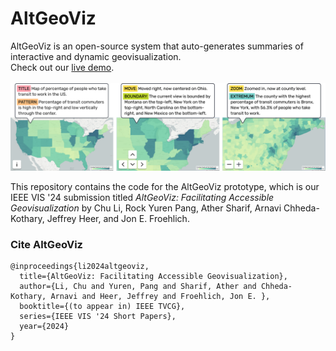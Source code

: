 # AltGeoViz
AltGeoViz is an open-source system that auto-generates summaries of interactive and dynamic geovisualization.
<br>
Check out our [live demo](https://accessible-map-420308.uw.r.appspot.com/).
<br>
<br>
![AltGeoViz](/figures/project-teaser.png)

This repository contains the code for the AltGeoViz prototype, which is our IEEE VIS '24 submission titled *AltGeoViz: Facilitating Accessible Geovisualization* by Chu Li, Rock Yuren Pang, Ather Sharif, Arnavi Chheda-Kothary, Jeffrey Heer, and Jon E. Froehlich.

### Cite AltGeoViz
```
@inproceedings{li2024altgeoviz,
  title={AltGeoViz: Facilitating Accessible Geovisualization},
  author={Li, Chu and Yuren, Pang and Sharif, Ather and Chheda-Kothary, Arnavi and Heer, Jeffrey and Froehlich, Jon E. },
  booktitle={(to appear in) IEEE TVCG},
  series={IEEE VIS '24 Short Papers},
  year={2024}
}
```


